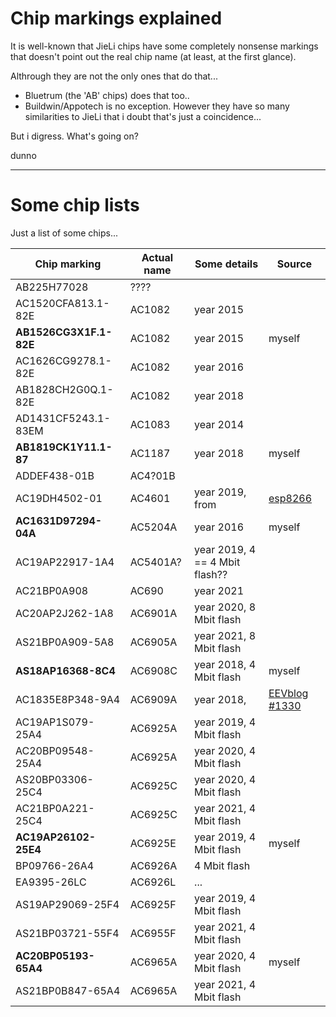 # Chip markings explained

It is well-known that JieLi chips have some completely nonsense markings that
doesn't point out the real chip name (at least, at the first glance).

Althrough they are not the only ones that do that...

- Bluetrum (the 'AB' chips) does that too..
- Buildwin/Appotech is no exception. However they have so many similarities to JieLi that i doubt that's just a coincidence...

But i digress. What's going on?

dunno

----------------------------------------------------------------------------

# Some chip lists

Just a list of some chips...

| Chip marking            | Actual name  | Some details                   | Source |
|-------------------------|--------------|--------------------------------|--------|
| AB225H77028             | ????         |                                |        |
| AC1520CFA813.1-82E      | AC1082       | year 2015                      |        |
| **AB1526CG3X1F.1-82E**  | AC1082       | year 2015                      | myself |
| AC1626CG9278.1-82E      | AC1082       | year 2016                      |        |
| AB1828CH2G0Q.1-82E      | AC1082       | year 2018                      |        |
| AD1431CF5243.1-83EM     | AC1083       | year 2014                      |        |
| **AB1819CK1Y11.1-87**   | AC1187       | year 2018                      | myself |
| ADDEF438-01B            | AC4?01B      |                                |        |
| AC19DH4502-01           | AC4601       | year 2019, from                | [esp8266](https://esp8266.ru/forum/threads/jl-soc.5500/post-88589) |
| **AC1631D97294-04A**    | AC5204A      | year 2016                      | myself |
| AC19AP22917-1A4         | AC5401A?     | year 2019, 4 == 4 Mbit flash?? |        |
| AC21BP0A908             | AC690        | year 2021                      |        |
| AC20AP2J262-1A8         | AC6901A      | year 2020, 8 Mbit flash        |        |
| AS21BP0A909-5A8         | AC6905A      | year 2021, 8 Mbit flash        |        |
| **AS18AP16368-8C4**     | AC6908C      | year 2018, 4 Mbit flash        | myself |
| AC1835E8P348-9A4        | AC6909A      | year 2018,                     | [EEVblog #1330](https://youtu.be/gj70jpdVMPY?t=702) |
| AC19AP1S079-25A4        | AC6925A      | year 2019, 4 Mbit flash        |        |
| AC20BP09548-25A4        | AC6925A      | year 2020, 4 Mbit flash        |        |
| AS20BP03306-25C4        | AC6925C      | year 2020, 4 Mbit flash        |        |
| AC21BP0A221-25C4        | AC6925C      | year 2021, 4 Mbit flash        |        |
| **AC19AP26102-25E4**    | AC6925E      | year 2019, 4 Mbit flash        | myself |
| BP09766-26A4            | AC6926A      | 4 Mbit flash                   |        |
| EA9395-26LC             | AC6926L      | ...                            |        |
| AS19AP29069-25F4        | AC6925F      | year 2019, 4 Mbit flash        |        |
| AS21BP03721-55F4        | AC6955F      | year 2021, 4 Mbit flash        |        |
| **AC20BP05193-65A4**    | AC6965A      | year 2020, 4 Mbit flash        | myself |
| AS21BP0B847-65A4        | AC6965A      | year 2021, 4 Mbit flash        |        |
